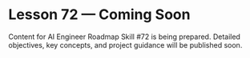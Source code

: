 # Lesson 72 — Coming Soon

Content for AI Engineer Roadmap Skill #72 is being prepared. Detailed objectives, key concepts, and project guidance will be published soon.

